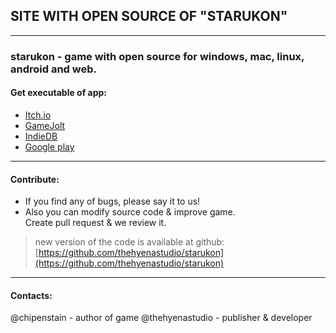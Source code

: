 ## SITE WITH OPEN SOURCE OF "STARUKON"
* * *
### starukon - game with open source for windows, mac, linux, android and web.
#### Get executable of app:

* [Itch.io](https://thehyenastudio.itch.io/starukon)
* [GameJolt](https://gamejolt.com/games/starukon/410288)
* [IndieDB](https://www.indiedb.com/games/starukon)
* [Google play](https://play.google.com/store/apps/details?id=com.thehyenastudio.starukon)
   
   
* * * 

#### Contribute:
* If you find any of bugs, please say it to us! 
* Also you can modify source code & improve game.  
Create pull request & we review it.

> new version of the code is available at github: [https://github.com/thehyenastudio/starukon](https://github.com/thehyenastudio/starukon)
   
   
* * *
   
   
#### Contacts:
@chipenstain - author of game
@thehyenastudio - publisher & developer
